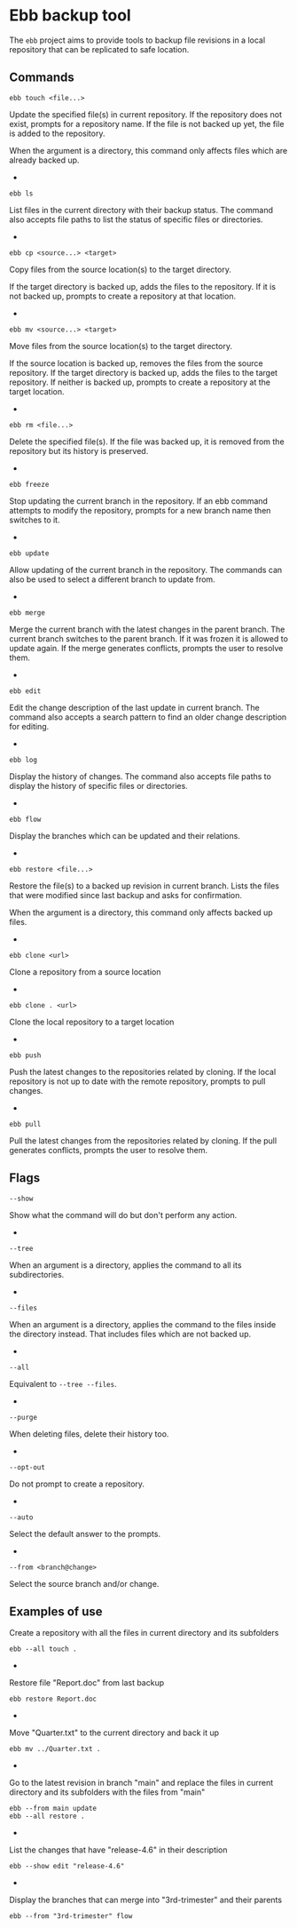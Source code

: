 # Ebb backup tool

The `ebb` project aims to provide tools to backup file revisions in a local repository that can be replicated to safe location.

## Commands

```
ebb touch <file...>
```

Update the specified file(s) in current repository.
If the repository does not exist, prompts for a repository name.
If the file is not backed up yet, the file is added to the repository.

When the argument is a directory, this command only affects files which are already backed up.

*

```
ebb ls
```

List files in the current directory with their backup status.
The command also accepts file paths to list the status of specific files or directories.

*

```
ebb cp <source...> <target>
```

Copy files from the source location(s) to the target directory.

If the target directory is backed up, adds the files to the repository.
If it is not backed up, prompts to create a repository at that location.

*

```
ebb mv <source...> <target>
```

Move files from the source location(s) to the target directory.

If the source location is backed up, removes the files from the source repository.
If the target directory is backed up, adds the files to the target repository.
If neither is backed up, prompts to create a repository at the target location.

*

```
ebb rm <file...>
```

Delete the specified file(s).
If the file was backed up, it is removed from the repository but its history is preserved.

*

```
ebb freeze
```

Stop updating the current branch in the repository.
If an ebb command attempts to modify the repository, prompts for a new branch name then switches to it.

*

```
ebb update
```

Allow updating of the current branch in the repository.
The commands can also be used to select a different branch to update from.

*

```
ebb merge
```

Merge the current branch with the latest changes in the parent branch.
The current branch switches to the parent branch. If it was frozen it is allowed to update again.
If the merge generates conflicts, prompts the user to resolve them.

*

```
ebb edit
```

Edit the change description of the last update in current branch.
The command also accepts a search pattern to find an older change description for editing.

*

```
ebb log
```

Display the history of changes.
The command also accepts file paths to display the history of specific files or directories.

*

```
ebb flow
```

Display the branches which can be updated and their relations.

*

```
ebb restore <file...>
```

Restore the file(s) to a backed up revision in current branch.
Lists the files that were modified since last backup and asks for confirmation.

When the argument is a directory, this command only affects backed up files.

*

```
ebb clone <url>
```

Clone a repository from a source location

*

```
ebb clone . <url>
```

Clone the local repository to a target location

*

```
ebb push
```

Push the latest changes to the repositories related by cloning.
If the local repository is not up to date with the remote repository, prompts to pull changes.

*

```
ebb pull
```

Pull the latest changes from the repositories related by cloning.
If the pull generates conflicts, prompts the user to resolve them.


## Flags

```
--show
```

Show what the command will do but don't perform any action.

*

```
--tree
```

When an argument is a directory, applies the command to all its subdirectories.

*

```
--files
```

When an argument is a directory, applies the command to the files inside the directory instead.
That includes files which are not backed up.

*

```
--all
```

Equivalent to `--tree --files`.

*

```
--purge
```

When deleting files, delete their history too.

*

```
--opt-out
```

Do not prompt to create a repository.

*

```
--auto
```

Select the default answer to the prompts.

*

```
--from <branch@change>
```

Select the source branch and/or change.

## Examples of use

Create a repository with all the files in current directory and its subfolders

```
ebb --all touch .
```

*

Restore file "Report.doc" from last backup

```
ebb restore Report.doc
```

*

Move "Quarter.txt" to the current directory and back it up

```
ebb mv ../Quarter.txt .
```

*

Go to the latest revision in branch "main" and replace the files in current directory and its subfolders with the files from "main"

```
ebb --from main update
ebb --all restore .
```

*

List the changes that have "release-4.6" in their description

```
ebb --show edit "release-4.6"
```

*

Display the branches that can merge into "3rd-trimester" and their parents

```
ebb --from "3rd-trimester" flow
```
